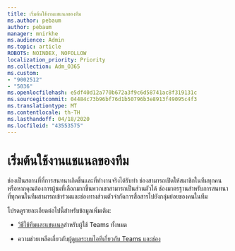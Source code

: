 ```yaml
---
title: เริ่มต้นใช้งานแชแนลของทีม
ms.author: pebaum
author: pebaum
manager: mnirkhe
ms.audience: Admin
ms.topic: article
ROBOTS: NOINDEX, NOFOLLOW
localization_priority: Priority
ms.collection: Adm_O365
ms.custom:
- "9002512"
- "5036"
ms.openlocfilehash: e5df40d12a770b672a3f9c6d58741ac8f319131c
ms.sourcegitcommit: 04484c73b96bf76d1b50796b3e8913f49095c4f3
ms.translationtype: MT
ms.contentlocale: th-TH
ms.lasthandoff: 04/18/2020
ms.locfileid: "43553575"
---
```

# <a name="get-started-with-teams-channels"></a>เริ่มต้นใช้งานแชแนลของทีม

ช่องเป็นสถานที่ที่การสนทนาเกิดขึ้นและที่ทํางานจริงได้รับทํา ช่องสามารถเปิดให้สมาชิกในทีมทุกคนหรือหากคุณต้องการผู้ชมที่เลือกมากขึ้นพวกเขาสามารถเป็นส่วนตัวได้ ช่องมาตรฐานสําหรับการสนทนาที่ทุกคนในทีมสามารถเข้าร่วมและช่องทางส่วนตัวจํากัดการสื่อสารไปยังกลุ่มย่อยของคนในทีม

โปรดดูรายละเอียดต่อไปนี้สําหรับข้อมูลเพิ่มเติม:

- [วิธีใช้ทีมและแชนเนล](https://support.office.com/article/teams-and-channels-df38ae23-8f85-46d3-b071-cb11b9de5499)สําหรับผู้ใช้ Teams ทั้งหมด

- ความช่วยเหลือเกี่ยวกับ[ผู้ดูแลระบบไอทีเกี่ยวกับ Teams และช่อง](https://docs.microsoft.com/microsoftteams/teams-channels-overview) 

